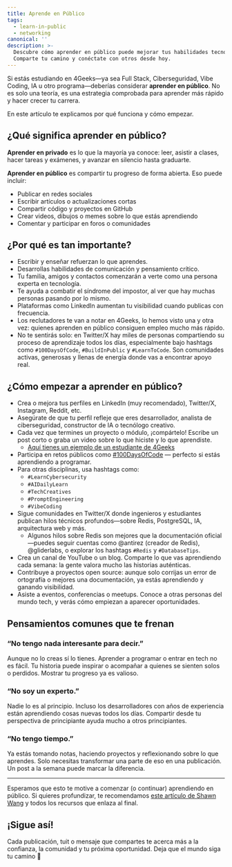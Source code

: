 ```yaml
---
title: Aprende en Público
tags:
  - learn-in-public
  - networking
canonical: ''
description: >-
  Descubre cómo aprender en público puede mejorar tus habilidades tecnológicas y tu carrera profesional.
  Comparte tu camino y conéctate con otros desde hoy.
---
```


Si estás estudiando en 4Geeks—ya sea Full Stack, Ciberseguridad, Vibe Coding, IA u otro programa—deberías considerar **aprender en público**. No es solo una teoría, es una estrategia comprobada para aprender más rápido y hacer crecer tu carrera.

En este artículo te explicamos por qué funciona y cómo empezar.

## ¿Qué significa aprender en público?

**Aprender en privado** es lo que la mayoría ya conoce: leer, asistir a clases, hacer tareas y exámenes, y avanzar en silencio hasta graduarte.

**Aprender en público** es compartir tu progreso de forma abierta. Eso puede incluir:

- Publicar en redes sociales
- Escribir artículos o actualizaciones cortas
- Compartir código y proyectos en GitHub
- Crear videos, dibujos o memes sobre lo que estás aprendiendo
- Comentar y participar en foros o comunidades

## ¿Por qué es tan importante?

- Escribir y enseñar refuerzan lo que aprendes.
- Desarrollas habilidades de comunicación y pensamiento crítico.
- Tu familia, amigos y contactos comenzarán a verte como una persona experta en tecnología.
- Te ayuda a combatir el síndrome del impostor, al ver que hay muchas personas pasando por lo mismo.
- Plataformas como LinkedIn aumentan tu visibilidad cuando publicas con frecuencia.
- Los reclutadores te van a notar en 4Geeks, lo hemos visto una y otra vez: quienes aprenden en público consiguen empleo mucho más rápido.
- No te sentirás solo: en Twitter/X hay miles de personas compartiendo su proceso de aprendizaje todos los días, especialmente bajo hashtags como `#100DaysOfCode`, `#BuildInPublic` y `#LearnToCode`. Son comunidades activas, generosas y llenas de energía donde vas a encontrar apoyo real.

## ¿Cómo empezar a aprender en público?

- Crea o mejora tus perfiles en LinkedIn (muy recomendado), Twitter/X, Instagram, Reddit, etc.
- Asegúrate de que tu perfil refleje que eres desarrollador, analista de ciberseguridad, constructor de IA o tecnólogo creativo.
- Cada vez que termines un proyecto o módulo, ¡compártelo! Escribe un post corto o graba un video sobre lo que hiciste y lo que aprendiste.
  - [Aquí tienes un ejemplo de un estudiante de 4Geeks](https://www.linkedin.com/feed/update/urn:li:activity:6750086679345815552/)
- Participa en retos públicos como [#100DaysOfCode](https://www.100daysofcode.com/) — perfecto si estás aprendiendo a programar.
- Para otras disciplinas, usa hashtags como:
  - `#LearnCybersecurity`
  - `#AIDailyLearn`
  - `#TechCreatives`
  - `#PromptEngineering`
  - `#VibeCoding`
- Sigue comunidades en Twitter/X donde ingenieros y estudiantes publican hilos técnicos profundos—sobre Redis, PostgreSQL, IA, arquitectura web y más.
  - Algunos hilos sobre Redis son mejores que la documentación oficial—puedes seguir cuentas como @antirez (creador de Redis), @gliderlabs, o explorar los hashtags `#Redis` y `#DatabaseTips`.
- Crea un canal de YouTube o un blog. Comparte lo que vas aprendiendo cada semana: la gente valora mucho las historias auténticas.
- Contribuye a proyectos open source: aunque solo corrijas un error de ortografía o mejores una documentación, ya estás aprendiendo y ganando visibilidad.
- Asiste a eventos, conferencias o meetups. Conoce a otras personas del mundo tech, y verás cómo empiezan a aparecer oportunidades.

## Pensamientos comunes que te frenan

### “No tengo nada interesante para decir.”

Aunque no lo creas sí lo tienes. Aprender a programar o entrar en tech no es fácil. Tu historia puede inspirar o acompañar a quienes se sienten solos o perdidos. Mostrar tu progreso ya es valioso.

### “No soy un experto.”

Nadie lo es al principio. Incluso los desarrolladores con años de experiencia están aprendiendo cosas nuevas todos los días. Compartir desde tu perspectiva de principiante ayuda mucho a otros principiantes.

### “No tengo tiempo.”

Ya estás tomando notas, haciendo proyectos y reflexionando sobre lo que aprendes. Solo necesitas transformar una parte de eso en una publicación. Un post a la semana puede marcar la diferencia.

---

Esperamos que esto te motive a comenzar (o continuar) aprendiendo en público. Si quieres profundizar, te recomendamos [este artículo de Shawn Wang](https://www.swyx.io/learn-in-public/) y todos los recursos que enlaza al final.

## ¡Sigue así!

Cada publicación, tuit o mensaje que compartes te acerca más a la confianza, la comunidad y tu próxima oportunidad. Deja que el mundo siga tu camino 🚀
